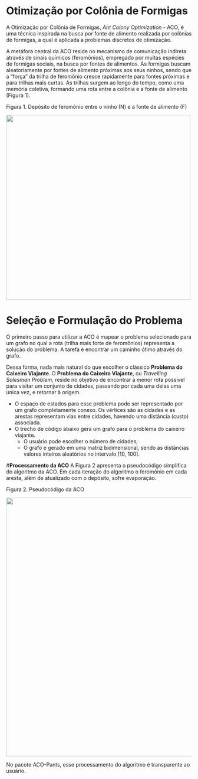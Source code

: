 # **Otimização por Colônia de Formigas**
A Otimização por Colônia de Formigas, *Ant Colony Optimization* - ACO, é uma técnica inspirada na busca por fonte de alimento realizada por colônias de formigas, a qual é aplicada a problemas discretos de otimização.

A metáfora central da ACO reside no mecanismo de comunicação indireta através de sinais químicos (feromônios), empregado por muitas espécies de formigas sociais, na busca por fontes de alimentos. As formigas buscam aleatoriamente por fontes de alimento próximas aos seus ninhos, sendo que a “força” da trilha de feromônio cresce rapidamente para fontes próximas e para trilhas mais curtas. As trilhas surgem ao longo do tempo, como uma memória coletiva, formando uma rota entre a colônia e a fonte de alimento (Figura 1).

Figura 1. Depósito de feromônio entre o ninho (N) e a fonte de alimento (F)

<img src="https://drive.google.com/uc?id=1oCFZzpApf-ctuWxZ_ZiqmcinVMr3UvDC" width="500">

# **Seleção e Formulação do Problema**

O primeiro passo para utilizar a ACO é mapear o problema selecionado para um grafo no qual a rota (trilha mais forte de feromônios) representa a solução do problema. A tarefa é encontrar um caminho ótimo através do grafo.

Dessa forma, nada mais natural do que escolher o clássico **Problema do Caixeiro Viajante**. O **Problema do Caixeiro Viajante**, ou *Travelling Salesman Problem*, reside no objetivo de encontrar a menor rota possível para visitar um conjunto de cidades, passando por cada uma delas uma única vez, e retornar à origem.
* O espaço de estados para esse problema pode ser representado por um grafo completamente conexo. Os vértices são as cidades e as arestas representam vias entre cidades, havendo uma distância (custo) associada.
* O trecho de código abaixo gera um grafo para o problema do caixeiro viajante.
  * O usuário pode escolher o número de cidades;
  * O grafo é gerado em uma matriz bidimensional, sendo as distâncias valores inteiros aleatórios no intervalo [10, 100].
    
#**Processamento da ACO**
A Figura 2 apresenta o pseudocódigo simplifica do algoritmo da ACO. Em cada iteração do algoritmo o feromônio em cada aresta, além de atualizado com o depósito, sofre evaporação.

Figura 2. Pseudocódigo da ACO

<img src="https://drive.google.com/uc?id=1gjVPxanOnvi4Pyge86hZzlJCgzzqbMG9" width="700">

No pacote ACO-Pants, esse processamento do algoritmo é transparente ao usuário.
